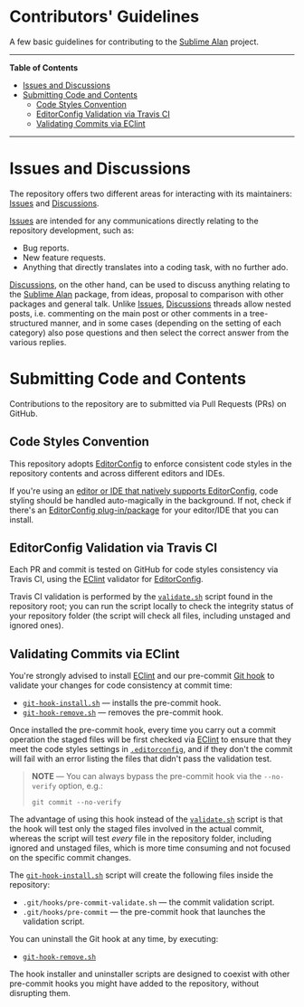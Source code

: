 # Contributors' Guidelines

A few basic guidelines for contributing to the [Sublime Alan] project.


-----

**Table of Contents**

<!-- MarkdownTOC autolink="true" bracket="round" autoanchor="false" lowercase="only_ascii" uri_encoding="true" levels="1,2,3" -->

- [Issues and Discussions](#issues-and-discussions)
- [Submitting Code and Contents](#submitting-code-and-contents)
    - [Code Styles Convention](#code-styles-convention)
    - [EditorConfig Validation via Travis CI](#editorconfig-validation-via-travis-ci)
    - [Validating Commits via EClint](#validating-commits-via-eclint)

<!-- /MarkdownTOC -->

-----

# Issues and Discussions

The repository offers two different areas for interacting with its maintainers: [Issues] and [Discussions].

[Issues] are intended for any communications directly relating to the repository development, such as:

- Bug reports.
- New feature requests.
- Anything that directly translates into a coding task, with no further ado.

[Discussions], on the other hand, can be used to discuss anything relating to the [Sublime Alan] package, from ideas, proposal to comparison with other packages and general talk.
Unlike [Issues], [Discussions] threads allow nested posts, i.e. commenting on the main post or other comments in a tree-structured manner, and in some cases (depending on the setting of each category) also pose questions and then select the correct answer from the various replies.


# Submitting Code and Contents

Contributions to the repository are to submitted via Pull Requests (PRs) on GitHub.

## Code Styles Convention

This repository adopts [EditorConfig] to enforce consistent code styles in the repository contents and across different editors and IDEs.

If you're using an [editor or IDE that natively supports EditorConfig], code styling should be handled auto-magically in the background.
If not, check if there's an [EditorConfig plug-in/package] for your editor/IDE that you can install.

## EditorConfig Validation via Travis CI

Each PR and commit is tested on GitHub for code styles consistency via Travis CI, using the [EClint] validator for [EditorConfig].

Travis CI validation is performed by the [`validate.sh`][validate.sh] script found in the repository root; you can run the script locally to check the integrity status of your repository folder (the script will check all files, including unstaged and ignored ones).

## Validating Commits via EClint

You're strongly advised to install [EClint] and our pre-commit [Git hook] to validate your changes for code consistency at commit time:

- [`git-hook-install.sh`][git-hook-install.sh] — installs the pre-commit hook.
- [`git-hook-remove.sh`][git-hook-remove.sh] — removes the pre-commit hook.

Once installed the pre-commit hook, every time you carry out a commit operation the staged files will be first checked via [EClint] to ensure that they meet the code styles settings in [`.editorconfig`][.editorconfig], and if they don't the commit will fail with an error listing the files that didn't pass the validation test.

> **NOTE** — You can always bypass the pre-commit hook via the `--no-verify` option, e.g.:
>
> ```
> git commit --no-verify
> ```

The advantage of using this hook instead of the [`validate.sh`][validate.sh] script is that the hook will test only the staged files involved in the actual commit, whereas the script will test _every_ file in the repository folder, including ignored and unstaged files, which is more time consuming and not focused on the specific commit changes.

The [`git-hook-install.sh`][git-hook-install.sh] script will create the following files inside the repository:

- `.git/hooks/pre-commit-validate.sh` — the commit validation script.
- `.git/hooks/pre-commit` — the pre-commit hook that launches the validation script.

You can uninstall the Git hook at any time, by executing:

- [`git-hook-remove.sh`][git-hook-remove.sh]

The hook installer and uninstaller scripts are designed to coexist with other pre-commit hooks you might have added to the repository, without disrupting them.

<!-----------------------------------------------------------------------------
                               REFERENCE LINKS
------------------------------------------------------------------------------>

[Sublime Alan]: https://github.com/tajmone/sublime-alan "Visit the Sublime Alan repository"

[Git hook]: https://git-scm.com/book/en/v2/Customizing-Git-Git-Hooks "Learn more about Git hooks"

<!-- tools and services -->

[EClint]: https://www.npmjs.com/package/eclint "EClint page at NPM"
[EditorConfig]: https://editorconfig.org "Learn more about EditorConfig on its official website"
[Node.js]: https://nodejs.org "Visit Node.js website"

[editor or IDE that natively supports EditorConfig]: https://editorconfig.org/#pre-installed "Check if your editor/IDE supports EditorConfig"
[EditorConfig plug-in/package]: https://editorconfig.org/#download "List of EditorConfig plug-ins for various editors and IDEs"

<!-- project files -->

[.editorconfig]: ./.editorconfig "View EditorConfig settings"
[git-hook-install.sh]: ./git-hook-install.sh "View Git hook installer script"
[git-hook-remove.sh]: ./git-hook-remove.sh "View Git hook uninstaller script"
[validate.sh]: ./validate.sh "View source script for code style validation"

<!-- repo links -->

[Issues]: https://github.com/tajmone/sublime-alan/issues "View the current repository Issues or submit a new Issue"
[Discussions]: https://github.com/tajmone/sublime-alan/discussions "Visit the Discussions area of Sublime Alan"

<!-- EOF -->
